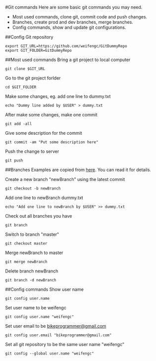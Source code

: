 #Git commands
Here are some basic git commands you may need.
- Most used commands, clone git, commit code and push changes.
- Branches, create prod and dev branches, merge branches.
- Config commands, show and update git configurations.

##Config Git repository
```
export GIT_URL=https://github.com/weifengc/GitDummyRepo
export GIT_FOLDER=GitDummyRepo
```

##Most used commands
Bring a git project to local computer
```
git clone $GIT_URL
```
Go to the git project forlder
```
cd $GIT_FOLDER
```
Make some changes, eg. add one line to dummy.txt
```
echo "Dummy line added by $USER" > dummy.txt
```
After make some changes, make one commit
```
git add -all
```
Give some description for the commit
```
git commit -am "Put some description here"
```
Push the change to server
```
git push
```

##Branches
Examples are copied from [here](https://git-scm.com/book/en/v2/Git-Branching-Basic-Branching-and-Merging). You can read it for details.

Create a new branch "newBranch"  using the latest commit
```
git checkout -b newBranch
```
Add one line to newBranch dummy.txt
```
echo "Add one line to newBranch by $USER" >> dummy.txt
```
Check out all branches you have
```
git branch
```
Switch to branch "master"
```
git checkout master
```
Merge newBranch to master
```
git merge newBranch
```
Delete branch newBranch
```
git branch -d newBranch
```




##Config commands
Show user name
```
git config user.name
```
Set user name to be weifengc
```
git config user.name "weifengc" 
```
Set user email to be bikeprogrammer@gmail.com
```
git config user.email "bikeprogrammer@gmail.com"
```
Set all git repository to be the same user name "weifengc"
```
git config --global user.name "weifengc"
```
